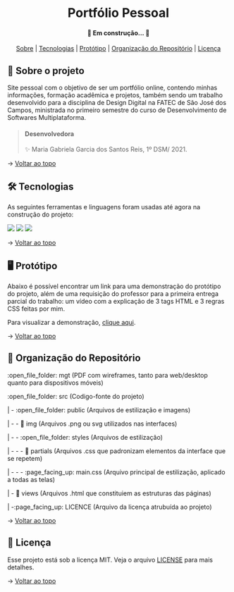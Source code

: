 <span id="topo">

<h1 align="center"> 
	Portfólio Pessoal
</h1>

<h4 align="center"> 
	🚧  Em construção...  🚧
</h4>

<p align="center">
<a href="#sobre">Sobre</a> |
<a href="#tecs">Tecnologias</a> |
<a href="#prototipo">Protótipo</a> | 
<a href="#org">Organização do Repositório</a> |
<a href="#licenca">Licença</a> 
</p>

<span id="sobre">
  
## :bookmark_tabs: Sobre o projeto

Site pessoal com o objetivo de ser um portfólio online, contendo minhas informações, formação acadêmica e projetos, também sendo um trabalho desenvolvido para a disciplina de Design Digital na FATEC de São José dos Campos, ministrada no primeiro semestre do curso de Desenvolvimento de Softwares Multiplataforma.

> #### Desenvolvedora
> :sparkles: Maria Gabriela Garcia dos Santos Reis, 1º DSM/ 2021.

→ [Voltar ao topo](#topo)

<span id="tecs">
  
## 🛠 Tecnologias

As seguintes ferramentas e linguagens foram usadas até agora na construção do projeto:

<p align="center">

<img src="https://img.shields.io/badge/Figma-7e35a0?style=for-the-badge&logo=Figma&logoColor=white" /><a href="http://www.figma.com"></a><img>
<img src="https://img.shields.io/badge/CSS3-1572B6?style=for-the-badge&logo=css3&logoColor=whit" /><a href="https://developer.mozilla.org/pt-BR/docs/Web/CSS"></a><img>
<img src="https://img.shields.io/badge/HTML5-E34F26?style=for-the-badge&logo=html5&logoColor=white" /><a href="https://developer.mozilla.org/pt-BR/docs/Web/HTML"></a><img>
</p>

→ [Voltar ao topo](#topo)

<span id="prototipo">

## :desktop_computer: Protótipo

Abaixo é possível encontrar um link para uma demonstração do protótipo do projeto, além de uma requisição do professor para a primeira entrega parcial do trabalho: um vídeo com a explicação de 3 tags HTML e 3 regras CSS feitas por mim.

Para visualizar a demonstração, [clique aqui]().

→ [Voltar ao topo](#topo)

<span id="org">

## :pushpin: Organização do Repositório 
 <p> :open_file_folder: mgt (PDF com wireframes, tanto para web/desktop quanto para dispositivos móveis) </p>
 <p> :open_file_folder: src (Codigo-fonte do projeto)</p>
 <p> | - :open_file_folder: public (Arquivos de estilização e imagens)</p>
 <p> | - - 📁 img (Arquivos .png ou svg utilizados nas interfaces) </p>
 <p> | - - :open_file_folder: styles (Arquivos de estilização)</p>
 <p> | - - - 📁 partials (Arquivos .css que padronizam elementos da interface que se repetem) </p>
 <p> | - - - :page_facing_up: main.css (Arquivo principal de estilização, aplicado a todas as telas) </p>
 <p> | - 📁 views (Arquivos .html que constituiem as estruturas das páginas)</p>
 <p> | -:page_facing_up: LICENCE (Arquivo da licença atrubuída ao projeto) </p>

→ [Voltar ao topo](#topo)

<span id="licenca">
  
## :page_with_curl: Licença

Esse projeto está sob a licença MIT. Veja o arquivo [LICENSE](https://www.notion.so/LICENSE.md) para mais detalhes.

→ [Voltar ao topo](#topo)